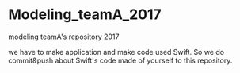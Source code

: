 # Modeling_teamA_2017
modeling teamA's repository 2017

we have to make application and make code used Swift.
So we do commit&push about Swift's code made of yourself to this repository.
